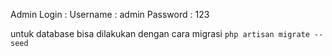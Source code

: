 Admin Login :
Username : admin
Password : 123


untuk database bisa dilakukan dengan cara migrasi
`php artisan migrate --seed`
